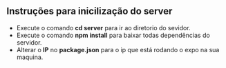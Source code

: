 ## Instruções para inicilização do server ##

- Execute o comando **cd server** para ir ao diretorio do sevidor.
- Execute o comando **npm install** para baixar todas dependências do servidor.
- Alterar o **IP** no **package.json** para o ip que está rodando o expo na sua maquina.
